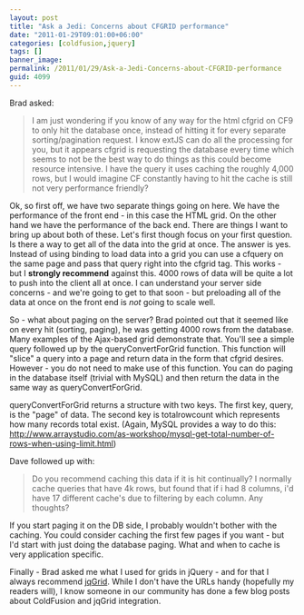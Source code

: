 ```yaml
---
layout: post
title: "Ask a Jedi: Concerns about CFGRID performance"
date: "2011-01-29T09:01:00+06:00"
categories: [coldfusion,jquery]
tags: []
banner_image: 
permalink: /2011/01/29/Ask-a-Jedi-Concerns-about-CFGRID-performance
guid: 4099
---
```


Brad asked:

<p/>

<blockquote>
I am just wondering if you know of any way for the html cfgrid on CF9 to only hit the database once, instead of hitting it for every separate sorting/pagination request. I know extJS can do all the processing for you, but it appears cfgrid is requesting the database every time which seems to not be the best way to do things as this could become resource intensive. I have the query it uses caching the roughly 4,000 rows, but I would imagine CF constantly having to hit the cache is still not very performance friendly?
</blockquote>

<p/>
<!--more-->
Ok, so first off, we have two separate things going on here. We have the performance of the front end - in this case the HTML grid. On the other hand we have the performance of the back end. There are things I want to bring up about both of these. Let's first though focus on your first question. Is there a way to get all of the data into the grid at once. The answer is yes. Instead of using binding to load data into a grid you can use a cfquery on the same page and pass that query right into the cfgrid tag. This works - but I <b>strongly recommend</b> against this. 4000 rows of data will be quite a lot to push into the client all at once. I can understand your server side concerns - and we're going to get to that soon - but preloading all of the data at once on the front end is <i>not</i> going to scale well. 

<p/>

So - what about paging on the server? Brad pointed out that it seemed like on every hit (sorting, paging), he was getting 4000 rows from the database. Many examples of the Ajax-based grid demonstrate that. You'll see a simple query followed up by the queryConvertForGrid function. This function will "slice" a query into a page and return data in the form that cfgrid desires. However - you do not need to make use of this function. You can do paging in the database itself (trivial with MySQL) and then return the data in the same way as queryConvertForGrid.

<p/>

queryConvertForGrid returns a structure with two keys. The first key, query, is the "page" of data. The second key is totalrowcount which represents how many records total exist. (Again, MySQL provides a way to do this: <a href="http://www.arraystudio.com/as-workshop/mysql-get-total-number-of-rows-when-using-limit.html">http://www.arraystudio.com/as-workshop/mysql-get-total-number-of-rows-when-using-limit.html</a>)

<p/>

Dave followed up with:

<p/>

<blockquote>
Do you recommend caching this data if it is hit continually? I normally cache queries that have 4k rows, but found that if i had 8 columns, i'd have 17 different cache's due to filtering by each column. Any thoughts?
</blockquote>

<p/>

If you start paging it on the DB side, I probably wouldn't bother with the caching. You could consider caching the first few pages if you
want - but I'd start with just doing the database paging. What and when to cache is very application specific. 

<p/>

Finally - Brad asked me what I used for grids in jQuery - and for that I always recommend <a href="http://www.trirand.com/blog/">jqGrid</a>. While I don't have the URLs handy (hopefully my readers will), I know someone in our community has done a few blog posts about ColdFusion and jqGrid integration.